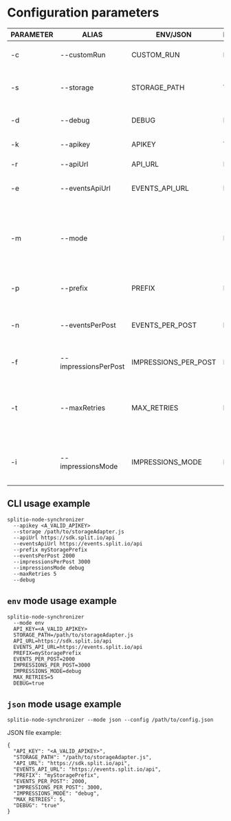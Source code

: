 # Configuration parameters

| PARAMETER | ALIAS 	   	          | ENV/JSON              | REQUIRED	| DESCRIPTION 					                                                                              | OPTIONS / EXAMPLE 		                                  |
| --------- | --------------------- |---------------------- | --------- | -----------					                                                                                |	---------------                               |
| -c        | --customRun  	        | CUSTOM_RUN            | NO		    | Set a custom execution to run. 		                                                                  | `splitsAndSegments` or `eventsAndImpressions` |
| -s        | --storage  	          | STORAGE_PATH          | YES		    | Path to the JS file exposing the Storage API. 	                                                    | `path/to/storageAdapter.js`                   |
| -d        | --debug  	            | DEBUG                 | NO		    | Set Logger in DEBUG mode enable. 	                                                                  | N/A                                           |
| -k        | --apikey  	          | APIKEY                | YES		    | Set the Split apikey. 	                                                                            | N/A		                                        |
| -r        | --apiUrl  	          | API_URL               | NO		    | Set the Split API URL. 	                                                                            | N/A		                                        |
| -e        | --eventsApiUrl 	      | EVENTS_API_URL        | NO	    	| Set a custom execution to run. 	                                                                    | N/A	                                          |
| -m        | --mode  	            |                       | NO		    | Set where to obtain the Synchronizer configurations. If empty, it implies set via CLI arguments.   	| `json` or `env`                               |
| -p        | --prefix  	          | PREFIX                | NO	    	| Set the Storage's prefix 	                                                                          | N/A		                                        |
| -n        | --eventsPerPost       | EVENTS_PER_POST       | NO    		| Set the number of events to send in a POST request 	                                                | N/A		                                        |
| -f        | --impressionsPerPost  | IMPRESSIONS_PER_POST  | NO    		| Set a custom execution to run 	                                                                    | N/A		                                        |
| -t        | --maxRetries          | MAX_RETRIES           | NO    		| Set the number of retries attempt perform an Event or Impression POST request.	                    | N/A		                                        |
| -i        | --impressionsMode     | IMPRESSIONS_MODE      | NO    		| This configuration defines how impressions are queued.                                              | `optimized` or `debug`                        |

## CLI usage example
```
splitio-node-synchronizer
  --apikey <A_VALID_APIKEY>
  --storage /path/to/storageAdapter.js
  --apiUrl https://sdk.split.io/api
  --eventsApiUrl https://events.split.io/api
  --prefix myStoragePrefix
  --eventsPerPost 2000
  --impressionsPerPost 3000
  --impressionsMode debug
  --maxRetries 5
  --debug
```
## `env` mode usage example

```
splitio-node-synchronizer
  --mode env
  API_KEY=<A_VALID_APIKEY>
  STORAGE_PATH=/path/to/storageAdapter.js
  API_URL=https://sdk.split.io/api
  EVENTS_API_URL=https://events.split.io/api
  PREFIX=myStoragePrefix
  EVENTS_PER_POST=2000
  IMPRESSIONS_PER_POST=3000
  IMPRESSIONS_MODE=debug
  MAX_RETRIES=5
  DEBUG=true
```

## `json` mode usage example

```
splitio-node-synchronizer --mode json --config /path/to/config.json
```

JSON file example:
```
{
  "API_KEY": "<A_VALID_APIKEY>",
  "STORAGE_PATH": "/path/to/storageAdapter.js",
  "API_URL": "https://sdk.split.io/api",
  "EVENTS_API_URL": "https://events.split.io/api",
  "PREFIX": "myStoragePrefix",
  "EVENTS_PER_POST": 2000,
  "IMPRESSIONS_PER_POST": 3000,
  "IMPRESSIONS_MODE": "debug",
  "MAX_RETRIES": 5,
  "DEBUG": "true"
}
```
